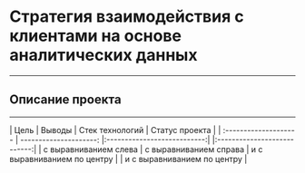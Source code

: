 # Стратегия взаимодействия с клиентами на основе аналитических данных
-----------------------------------------------------------------------------------------------------------------------------------------------------------------------
## Описание проекта

-----------------------------------------------------------------------------------------------------------------------------------------------------------------------
| Цель | Выводы | Стек технологий | Статус проекта |
| :-------------------- | ---------------------: |:---------------------------:| |:---------------------------:|
| с выравниванием слева | с выравниванием справа | и с выравниванием по центру | | и с выравниванием по центру |
